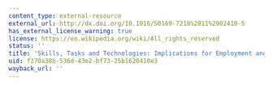 ```yaml
---
content_type: external-resource
external_url: http://dx.doi.org/10.1016/S0169-7218%2811%2902410-5
has_external_license_warning: true
license: https://en.wikipedia.org/wiki/All_rights_reserved
status: ''
title: 'Skills, Tasks and Technologies: Implications for Employment and Earnings'
uid: f270a38b-536d-43e2-bf73-25b1620410e3
wayback_url: ''
---
```


